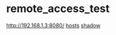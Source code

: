 # remote_access_test

http://192.168.1.3:8080/
[hosts](file:///etc/hosts)
[shadow](file:///etc/shadow)
